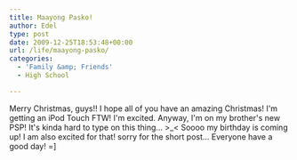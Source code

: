```yaml
---
title: Maayong Pasko!
author: Edel
type: post
date: 2009-12-25T18:53:48+00:00
url: /life/maayong-pasko/
categories:
  - 'Family &amp; Friends'
  - High School

---
```

Merry Christmas, guys!! I hope all of you have an amazing Christmas! I'm getting an iPod Touch FTW! I'm excited. Anyway, I'm on my brother's new PSP! It's kinda hard to type on this thing... >_< Soooo my birthday is coming up! I am also excited for that! sorry for the short post... Everyone have a good day! =] 


